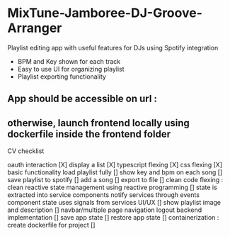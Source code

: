 # MixTune-Jamboree-DJ-Groove-Arranger
Playlist editing app with useful features for DJs using Spotify integration
 - BPM and Key shown for each track
 - Easy to use UI for organizing playlist
 - Playlist exporting functionality

## App should be accessible on url : 

## otherwise, launch frontend locally using dockerfile inside the frontend folder

CV checklist 

oauth interaction [X]
display a list [X]
typescript flexing [X]
css flexing [X]
basic functionality
    load playlist fully []
    show key and bpm on each song []
    save playlist to spotify []
    add a song []
    export to file []
clean code flexing : 
    clean reactive state management using reactive programming []
    state is extracted into service
    components notify services through events
    component state uses signals from services
UI/UX []
    show playlist image and description []
    navbar/multiple page navigation
    logout
backend implementation []
    save app state ­[]
    restore app state []
containerization : create dockerfile for project []
